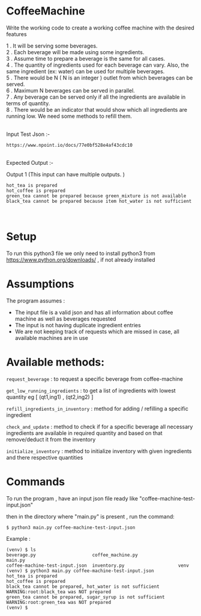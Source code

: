 # CoffeeMachine
Write the working code to create a working coffee machine with the desired features

1 . It will be serving some beverages. <br/>
2 . Each beverage will be made using some ingredients.  <br/>
3 . Assume time to prepare a beverage is the same for all cases.  <br/>
4 . The quantity of ingredients used for each beverage can vary. Also, the same ingredient (ex: water) can be used for multiple beverages.  <br/>
5 . There would be N ( N is an integer ) outlet from which beverages can be served.  <br/>
6 . Maximum N beverages can be served in parallel. <br/>
7 . Any beverage can be served only if all the ingredients are available in terms of quantity. <br/>
8 . There would be an indicator that would show which all ingredients are running low. We need some methods to refill them. <br/>

<br />
Input Test Json :- 
<br />

```
https://www.npoint.io/docs/77e0bf528e4af43cdc10
```

<br />
Expected Output :- 

Output 1
(This input can have multiple outputs. )
<br />
```
hot_tea is prepared
hot_coffee is prepared 
green_tea cannot be prepared because green_mixture is not available 
black_tea cannot be prepared because item hot_water is not sufficient
```
<br />

# Setup
To run this python3 file we only need to install python3 from https://www.python.org/downloads/ , if not already installed


# Assumptions

The program assumes :
* The input file is a valid json and has all information about coffee machine as well as beverages requested
* The input is not having duplicate ingredient entries
* We are not keeping track of requests which are missed in case, all available machines are in use

# Available methods:

`request_beverage` : to request a specific beverage from coffee-machine

`get_low_running_ingredients` : to get a list of ingredients with lowest quantity eg [ (qt1,ing1) , (qt2,ing2) ]

`refill_ingredients_in_inventory` : method for adding / refilling a specific ingredient

`check_and_update` : method to check if for a specific beverage all necessary
                   ingredients are available in required quantity and based on that remove/deduct it from the inventory

`initialize_inventory` : method to initialize inventory with given ingredients and there respective quantities


# Commands

To run the program , have an input json file ready like "coffee-machine-test-input.json"

then in the directory where "main.py" is present , run the command:

```
$ python3 main.py coffee-machine-test-input.json
```

Example : 

```
(venv) $ ls
beverage.py                     coffee_machine.py               main.py
coffee-machine-test-input.json  inventory.py                    venv
(venv) $ python3 main.py coffee-machine-test-input.json 
hot_tea is prepared
hot_coffee is prepared
black_tea cannot be prepared, hot_water is not sufficient
WARNING:root:black_tea was NOT prepared
green_tea cannot be prepared, sugar_syrup is not sufficient
WARNING:root:green_tea was NOT prepared
(venv) $ 

```
